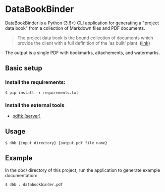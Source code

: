 # DataBookBinder

DataBookBinder is a Python (3.6+) CLI application for generating a "project data book" from a collection of Markdown files and PDF documents.

> The project data book is the bound collection of documents which provide the client with a full definition of the 'as built' plant. [(link)](https://books.google.ca/books?id=1ad4NZEz8d8C&lpg=PA116&dq=project%20%22data%20book%22&pg=PA116#v=onepage&q=%22data%20book%22&f=false)

The output is a single PDF with bookmarks, attachements, and watermarks.

## Basic setup

### Install the requirements:
```
$ pip install -r requirements.txt
```

### Install the external tools

* [pdftk (server)](https://www.pdflabs.com/tools/pdftk-the-pdf-toolkit/pdftk_server-2.02-win-setup.exe)

## Usage

```
$ dbb {input directory} {output pdf file name}
```

## Example

In the doc/ directory of this project, run the application to generate example documentation:
```
$ dbb . databookbinder.pdf
```

